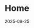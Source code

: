 ---
title: 'Home'
date: 2025-09-25
type: landing
sections:
  - block: markdown
    content:
      title: "Park MinHo's Portfolio Blog"
      subtitle: "Sharing stories about Game Programming, Mobile, and AI."
    design:
      align: center
      spacing:
        padding: ["20rem", "0", "20rem", "0"]
      background:
        image:
          filename: 'center.png'
        image_darken: 0.6
      text_color_light: true

  - block: resume-biography
    content:
      username: admin
    design:
      spacing:
        padding: [0, 0, 0, 0]
      biography:
        style: 'text-align: justify; font-size: 0.8em;'
      avatar:
        size: medium
        shape: circle
        
  - block: markdown
    content:
      text: |
        <style>
          .slider-container { position: relative; max-width: 100%; margin: auto; overflow: hidden; border-radius: 10px; }
          .slider-container .slide { display: none; width: 100%; }
          .slider-container .slide img { width: 100%; vertical-align: middle; }
          .slider-container .prev, .slider-container .next { cursor: pointer; position: absolute; top: 50%; width: auto; padding: 16px; margin-top: -22px; color: white; font-weight: bold; font-size: 20px; transition: 0.6s ease; border-radius: 0 3px 3px 0; user-select: none; background-color: rgba(0,0,0,0.5); }
          .slider-container .next { right: 0; border-radius: 3px 0 0 3px; }
          .slider-container .prev:hover, .slider-container .next:hover { background-color: rgba(0,0,0,0.8); }
        </style>
        <div class="container-fluid">
          <div class="row">
            <div class="col-12">
              <div class="slider-container">
                <div class="slide"><img src="/en/blog/tilemap/oni.jpg" alt="Slide 1"></div>
                <div class="slide"><img src="/en/blog/sampling/prob.jpg" alt="Slide 2"></div>
                <div class="slide"><img src="/en/blog/ui-management/ui.jpg" alt="Slide 3"></div>
                <a class="prev" onclick="plusSlides(-1)">&#10094;</a>
                <a class="next" onclick="plusSlides(1)">&#10095;</a>
              </div>
            </div>
          </div>
        </div>
        <script>
          let slideIndex = 1;
          showSlides(slideIndex);
          function plusSlides(n) { showSlides(slideIndex += n); }
          function showSlides(n) {
            let i;
            let slides = document.getElementsByClassName("slide");
            if (slides.length === 0) return;
            if (n > slides.length) { slideIndex = 1 }
            if (n < 1) { slideIndex = slides.length }
            for (i = 0; i < slides.length; i++) { slides[i].style.display = "none"; }
            if (slides.length > 0) { slides[slideIndex-1].style.display = "block"; }
          }
          setInterval(function() { plusSlides(1); }, 3000);
        </script>
    design:
      spacing:
        padding: ["20px", "0", "20px", "0"]

  - block: collection
    content:
      title: "Featured Posts"
      filters:
        folders: [blog]
        tag: 'Featured' 
        count: 3
    design:
      view: card
  - block: collection
    content:
      title: "Portfolio"
      filters:
        folders: [blog]
        tag: 'Portfolio'
        count: 3
    design:
      view: card
  - block: collection
    content:
      title: "Coding Stories"
      filters:
        folders: [blog]
        tag: 'Coding Stories'
        count: 3
    design:
      view: card

  - block: markdown
    content:
      text: |
        <link rel="stylesheet" href="https://unpkg.com/leaflet@1.7.1/dist/leaflet.css" />
        <script src="https://unpkg.com/leaflet@1.7.1/dist/leaflet.js"></script>
        <div class="container-fluid">
          <div class="row">
            <div class="col-12">
              <h2 style="text-align: center; margin-bottom: 1.5rem;">Location</h2>
              <div id="map-en" style="width: 450px; height: 450px; border-radius: 10px;"></div>
            </div>
          </div>
        </div>
        <script>
          window.addEventListener('load', function () {
            const mapElement = document.getElementById('map-en');
            if (mapElement && typeof L !== 'undefined') {
              var map = L.map('map-en').setView([35.8469, 127.1293], 15);
              L.tileLayer('https://{s}.tile.openstreetmap.org/{z}/{x}/{y}.png', {
                attribution: '&copy; <a href="https://www.openstreetmap.org/copyright">OpenStreetMap</a> contributors'
              }).addTo(map);
              L.marker([35.8469, 127.1293]).addTo(map).bindPopup('Jeonbuk National University, Jeonju Campus').openPopup();
            }
          });
        </script>
    design:
      spacing:
        padding: ['3rem', 0, '6rem', 0]
---